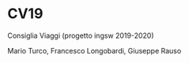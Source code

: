 # CV19
Consiglia Viaggi (progetto ingsw 2019-2020)

Mario Turco, Francesco Longobardi, Giuseppe Rauso

